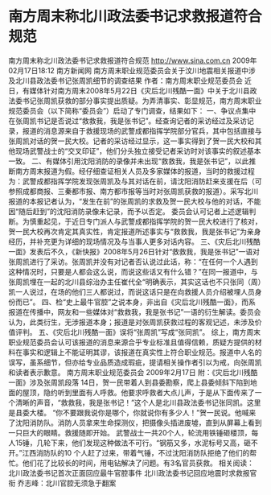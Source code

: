 # 南方周末称北川政法委书记求救报道符合规范

南方周末称北川政法委书记求救报道符合规范
http://www.sina.com.cn  2009年02月17日18:12   南方新闻网
南方周末职业规范委员会关于汶川地震相关报道中涉及北川县政法委书记张周凯细节的调查结果
作者：南方周末职业规范委员会
近日，有媒体针对南方周末2008年5月22日《灾后北川残酷一面》中关于北川县政法委书记张周凯获救的部分事实提出质疑。为弄清事实、彰显规范，南方周末职业规范委员会（以下简称“委员会”）启动了专门调查，结果如下：
一、争议点集中在张周凯书记是否说过“救救我，我是张书记”。经查询记者的采访经过及采访记录，报道的消息源来自于救援现场的武警成都指挥学院部分官兵，其中包括直接与张周凯对话的贺一民大校。记者的采访经过显示，这一事实得到了贺一民大校和其他现场武警战士的“交叉印证”，他们分头独立接受记者采访时对该事实的叙述基本一致。
二、有媒体引用沈阳消防的录像并未出现“救救我，我是张书记”，以此推断南方周末报道为假。经仔细查证相关人员及多家媒体的报道，当时的救援过程为：武警成都指挥学院发现张周凯及与其对话在前，请沈阳消防赶来支援在后（可参照成都商报、三秦都市报、南方都市报等当时对张周凯获救的报道）。采写北川报道的本报记者认为，“发生在前”的张周凯的求救及贺一民大校与他的对话，不能因“随后赶到”的沈阳消防录像未记录，而予以否定。
委员会认可记者上述逻辑判断。为慎重起见，于近日专门派人与武警成都指挥学院的贺一民大校进行了核对，贺一民大校再次肯定其真实性，肯定报道所述事实与“救救我，我是张书记”为亲身经历，并补充更为详细的现场情况及与当事人更多对话内容。
三、《灾后北川残酷一面》发表后不久，《新快报》2008年5月26日针对“救救我，我是张书记”一语对张周凯进行了采访。张周凯并没有对记者否认说过此话，称：“在任何一个人遇到这种情况时，只要是人都会这么说，而说这些话又有什么错？”在同一报道中，与张周凯埋在一起的北川县综治办主任崔代全“明确表示，其实这话也不只张同（周）凯一人说过，在场的他们三人都说过，而说这话只是在向救援人员介绍被埋人员身份而已”。
四、检“史上最牛官腔”之说本身，非出自《灾后北川残酷一面》，而系报道在传播中，网友和一些媒体对“救救我，我是张书记”一语的衍生解读。委员会认为，此类衍生，无涉报道本身；报道是对张周凯获救过程的客观记述，未涉及价值评判。
五、《灾后北川残酷一面》误将“张周凯”写成“张同凯”。
综上，南方周末职业规范委员会认可该报道的消息来源合乎专业标准且值得信赖，质疑方提供的材料在事实和逻辑上不能证明其谬，该报道在真实性上符合职业规范。报道中人名的误写，虽系细节，但亦给专业品质造成瑕疵，提请相关操作者引以为戒，向张周凯和读者表示歉意。
                                                 南方周末职业规范委员会
                                                  2009年2月17日
附：《灾后北川残酷一面》涉及张周凯段落
14日，贺一民带着人到县委勘察，爬上县委倾斜下陷到地面的屋顶，隐约听到里面有人呼救。他要求呼救者大点儿声，于是从下面传来了一个清晰的声音，“救救我，我是张书记！”这个人是北川县政法委书记张同凯。这里是县委大楼。
“你不要跟我说你是哪个，你就说你有多少人！”贺一民说。他喊来了沈阳消防队。消防人员拿来生命探测仪，把摄像头插进废墟，直到从屏幕上看到一只巨大的眼睛。救援随即开始。
武警战士一共20个人，轮流用铁锤砸楼顶，每人15锤，几轮下来，他们发现这种做法不可行。“钢筋又多，水泥标号又高，砸不开。”江西消防队的10 个人赶了过来，带着气锤，不过沈阳消防队拒绝了他们的帮忙。他们花了比较长的时间，用电钻解决了问题。有3名官员获救。
相关阅读：
北川政法委书记首次正面回应最牛官腔事件
北川政法委书记回应地震时求救报官衔
乔志峰：北川官腔无须急于翻案

